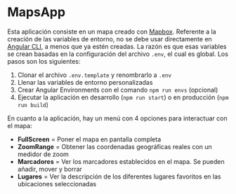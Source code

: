 # MapsApp

Esta aplicación consiste en un mapa creado con [Mapbox](https://www.mapbox.com/). Referente a la creación de las variables de entorno, no se debe usar directamente en [Angular CLI](https://github.com/angular/angular-cli), a menos que ya estén creadas. La razón es que esas variables se crean basadas en la configuración del archivo `.env`, el cual es global. Los pasos son los siguientes:

1. Clonar el archivo `.env.template` y renombrarlo a `.env`
2. Llenar las variables de entorno personalizadas
3. Crear Angular Environments con el comando `npm run envs` (opcional)
4. Ejecutar la aplicación en desarrollo (`npm run start`) o en producción (`npm run build`)

En cuanto a la aplicación, hay un menú con 4 opciones para interactuar con el mapa:
- **FullScreen** = Poner el mapa en pantalla completa
- **ZoomRange** = Obtener las coordenadas geográficas reales con un medidor de zoom
- **Marcadores** = Ver los marcadores establecidos en el mapa. Se pueden añadir, mover y borrar
- **Lugares** = Ver la descripción de los diferentes lugares favoritos en las ubicaciones seleccionadas